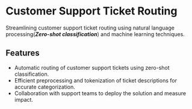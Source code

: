 # Customer Support Ticket Routing

Streamlining customer support ticket routing using natural language processing(***Zero-shot classification***) and machine learning techniques.


## Features

- Automatic routing of customer support tickets using zero-shot classification.
- Efficient preprocessing and tokenization of ticket descriptions for accurate categorization.
- Collaboration with support teams to deploy the solution and measure impact.


